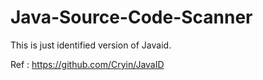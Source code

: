 # Java-Source-Code-Scanner

This is just identified version of Javaid.

Ref : https://github.com/Cryin/JavaID
